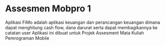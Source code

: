 # Assesmen Mobpro 1

Aplikasi FiMo adalah aplikasi keuangan dan perancangan keuangan dimana dapat menghitung cash flow, dana darurat serta dapat membagikannya ke catatan user
Aplikasi ini dibuat untuk Projek Assesment Mata Kuliah Pemrograman Mobile
